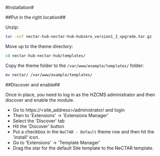 #Installation#

##Put in the right location##

Unzip:

```bash
tar -xvf nectar-hub-nectar-hub-hubzero_version1_3_upgrade.tar.gz
```

Move up to the theme directory:
 
 ```bash
 cd nectar-hub-nectar-hub/templates/
 ```
 
Copy the theme folder to the `/var/www/example/templates/` folder:

```bash
mv nectar/ /var/www/example/templates/
```

##Discover and enable##

Once in place, you need to log in as the HZCMS administrator and then discover and enable the module.

* Go to https://<site_address>/administrator/ and login
* Then to 'Extensions' -> 'Extensions Manager'
* Select the 'Discover' tab
* Hit the 'Discover' button
* Put a checkbox in the `NeCTAR - Default` theme row and then hit the 'install' icon.
* Go to 'Extensions' -> 'Template Manager'
* Drag the star for the default Site template to the NeCTAR template.
